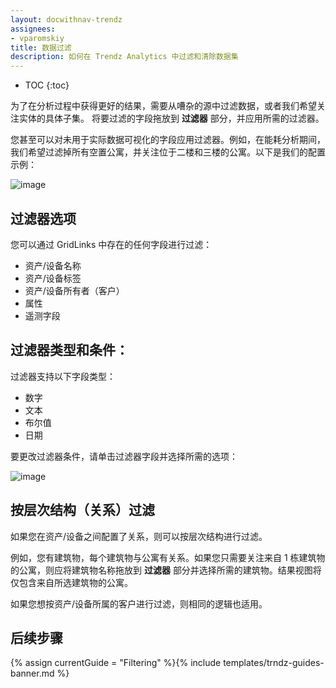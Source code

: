 ```yaml
---
layout: docwithnav-trendz
assignees:
- vparomskiy
title: 数据过滤
description: 如何在 Trendz Analytics 中过滤和清除数据集
---
```


* TOC
{:toc}

为了在分析过程中获得更好的结果，需要从嘈杂的源中过滤数据，或者我们希望关注实体的具体子集。
将要过滤的字段拖放到 **过滤器** 部分，并应用所需的过滤器。

您甚至可以对未用于实际数据可视化的字段应用过滤器。例如，在能耗分析期间，我们希望过滤掉所有空置公寓，并关注位于二楼和三楼的公寓。以下是我们的配置示例：

![image](/images/trendz/filter-example.png)


## 过滤器选项

您可以通过 GridLinks 中存在的任何字段进行过滤：
* 资产/设备名称
* 资产/设备标签
* 资产/设备所有者（客户）
* 属性
* 遥测字段


## 过滤器类型和条件：

过滤器支持以下字段类型：
* 数字
* 文本
* 布尔值
* 日期

要更改过滤器条件，请单击过滤器字段并选择所需的选项：

![image](/images/trendz/filter-dialog.png)

## 按层次结构（关系）过滤

如果您在资产/设备之间配置了关系，则可以按层次结构进行过滤。

例如，您有建筑物，每个建筑物与公寓有关系。如果您只需要关注来自 1 栋建筑物的公寓，则应将建筑物名称拖放到 **过滤器** 部分并选择所需的建筑物。结果视图将仅包含来自所选建筑物的公寓。

如果您想按资产/设备所属的客户进行过滤，则相同的逻辑也适用。

## 后续步骤

{% assign currentGuide = "Filtering" %}{% include templates/trndz-guides-banner.md %}